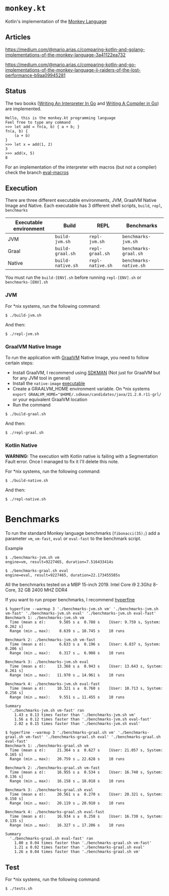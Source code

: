 # `monkey.kt`

Kotlin's implementation of the [Monkey Language](https://monkeylang.org/)

## Articles

https://medium.com/@mario.arias.c/comparing-kotlin-and-golang-implementations-of-the-monkey-language-3a41122ea732

https://medium.com/@mario.arias.c/comparing-kotlin-and-go-implementations-of-the-monkey-language-ii-raiders-of-the-lost-performance-b9aa09945281

## Status

The two books ([Writing An Interpreter In Go](https://interpreterbook.com/)
and [Writing A Compiler in Go](https://compilerbook.com/)) are implemented.

```text
Hello, this is the monkey.kt programming language
Feel free to type any command
>>> let add = fn(a, b) { a + b; }
fn(a, b) {
    (a + b)
}
>>> let x = add(1, 2)
3
>>> add(x, 5)
8
```

For an implementation of the interpreter with macros (but not a compiler) check the
branch [eval-macros](https://github.com/MarioAriasC/monkey.kt/tree/eval-macros)

## Execution

There are three different executable environments, JVM, GraalVM Native Image and Native. Each executable has 3 different
shell scripts, `build`, `repl`, `benchmarks`

| Executable environment | Build | REPL | Benchmarks
|---|---|---|---|
|JVM|`build-jvm.sh`|`repl-jvm.sh`|`benchmarks-jvm.sh`|
|Graal|`build-graal.sh`|`repl-graal.sh`|`benchmarks-graal.sh`|
|Native|`build-native.sh`|`repl-native.sh`|`benchmarks-native.sh`|

You must run the `build-[ENV].sh` before running `repl-[ENV].sh` or `benchmarks-[ENV].sh`

### JVM

For *nix systems, run the following command:

```shell
$ ./build-jvm.sh
```

And then:

```shell
$ ./repl-jvm.sh
```

### GraalVM Native Image

To run the application with [GraalVM](https://www.graalvm.org/) Native Image, you need to follow certain steps:

- Install GraalVM, I recommend using [SDKMAN](https://sdkman.io/) (Not just for GraalVM but for any JVM tool in general)
- Install the `native-image` [executable](https://www.graalvm.org/reference-manual/native-image/#install-native-image)
- Create a GRAALVM_HOME environment variable. On *nix
  systems `export GRAALVM_HOME="$HOME/.sdkman/candidates/java/21.2.0.r11-grl/` or your equivalent GraalVM location
- Run the command

```shell
$ ./build-graal.sh
```

And then:

```shell
$ ./repl-graal.sh
```
                 
### Kotlin Native

**WARNING:** The execution with Kotlin native is failing with a Segmentation Fault error. Once I managed to fix it I'll delete this note.

For *nix systems, run the following command:

```shell
$ ./build-native.sh
```

And then:

```shell
$ ./repl-native.sh
```

# Benchmarks

To run the standard Monkey language benchmarks (`fibonacci(35);`) add a parameter `vm`, `vm-fast`, `eval` or `eval-fast`
to the benchmark script.

Example

```shell
$ ./benchmarks-jvm.sh vm
engine=vm, result=9227465, duration=7.516433414s
```

```shell
$ ./benchmarks-graal.sh eval  
engine=eval, result=9227465, duration=22.173455585s
```
 
All the benchmarks tested on a MBP 15-inch 2019. Intel Core i9 2.3Ghz 8-Core, 32 GB 2400 MHZ DDR4
 
If you want to run proper benchmarks, I recommend [hyperfine](https://github.com/sharkdp/hyperfine)

```shell
$ hyperfine --warmup 3 './benchmarks-jvm.sh vm' './benchmarks-jvm.sh vm-fast' './benchmarks-jvm.sh eval' './benchmarks-jvm.sh eval-fast'
Benchmark 1: ./benchmarks-jvm.sh vm
  Time (mean ± σ):      9.505 s ±  0.788 s    [User: 9.759 s, System: 0.262 s]
  Range (min … max):    8.639 s … 10.745 s    10 runs

Benchmark 2: ./benchmarks-jvm.sh vm-fast
  Time (mean ± σ):      6.633 s ±  0.196 s    [User: 6.837 s, System: 0.206 s]
  Range (min … max):    6.317 s …  6.908 s    10 runs

Benchmark 3: ./benchmarks-jvm.sh eval
  Time (mean ± σ):     13.368 s ±  0.943 s    [User: 13.643 s, System: 0.261 s]
  Range (min … max):   11.970 s … 14.961 s    10 runs

Benchmark 4: ./benchmarks-jvm.sh eval-fast
  Time (mean ± σ):     10.321 s ±  0.760 s    [User: 10.713 s, System: 0.256 s]
  Range (min … max):    9.551 s … 11.455 s    10 runs

Summary
  './benchmarks-jvm.sh vm-fast' ran
    1.43 ± 0.13 times faster than './benchmarks-jvm.sh vm'
    1.56 ± 0.12 times faster than './benchmarks-jvm.sh eval-fast'
    2.02 ± 0.15 times faster than './benchmarks-jvm.sh eval'
```
```shell
$ hyperfine --warmup 3 './benchmarks-graal.sh vm' './benchmarks-graal.sh vm-fast' './benchmarks-graal.sh eval' './benchmarks-graal.sh eval-fast'
Benchmark 1: ./benchmarks-graal.sh vm
  Time (mean ± σ):     21.364 s ±  0.627 s    [User: 21.057 s, System: 0.165 s]
  Range (min … max):   20.759 s … 22.628 s    10 runs

Benchmark 2: ./benchmarks-graal.sh vm-fast
  Time (mean ± σ):     16.955 s ±  0.534 s    [User: 16.740 s, System: 0.136 s]
  Range (min … max):   16.158 s … 18.018 s    10 runs

Benchmark 3: ./benchmarks-graal.sh eval
  Time (mean ± σ):     20.561 s ±  0.270 s    [User: 20.321 s, System: 0.150 s]
  Range (min … max):   20.119 s … 20.910 s    10 runs

Benchmark 4: ./benchmarks-graal.sh eval-fast
  Time (mean ± σ):     16.934 s ±  0.258 s    [User: 16.730 s, System: 0.135 s]
  Range (min … max):   16.327 s … 17.206 s    10 runs

Summary
  './benchmarks-graal.sh eval-fast' ran
    1.00 ± 0.04 times faster than './benchmarks-graal.sh vm-fast'
    1.21 ± 0.02 times faster than './benchmarks-graal.sh eval'
    1.26 ± 0.04 times faster than './benchmarks-graal.sh vm'
```

## Test

For *nix systems, run the following command:

```shell
$ ./tests.sh
```
